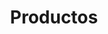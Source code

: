 ---
title: Productos
title_seo: ''
description: Listado de productos
image: ''
draft: true
noindex: true
translationKey: products
---